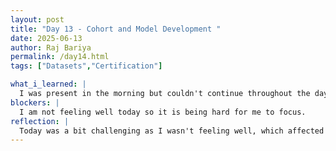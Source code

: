 ```yaml
---
layout: post
title: "Day 13 - Cohort and Model Development "
date: 2025-06-13
author: Raj Bariya
permalink: /day14.html
tags: ["Datasets","Certification"]

what_i_learned: |
  I was present in the morning but couldn't continue throughout the day. So I went home but I was in contact with the team. Today we made a weekly video stating our accomplishments, problems and goals. Then Abiola gave us some courses on kaggle for us to continue where we could get certified like SQL, Time series and more. I have been doing the tutorials throughout the day.
blockers: |
  I am not feeling well today so it is being hard for me to focus.
reflection: |
  Today was a bit challenging as I wasn't feeling well, which affected my ability to stay focused and fully participate on-site. Despite that, I stayed in touch with the team remotely and ensured I remained engaged with our ongoing tasks. We created a weekly video highlighting our accomplishments, challenges, and upcoming goals—this helped us reflect on our progress and plan ahead. Additionally, Abiola introduced us to several valuable Kaggle courses like SQL and Time Series, which offer certifications. I spent the rest of the day working through these tutorials at my own pace.
---
```

